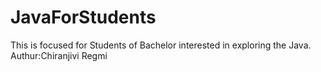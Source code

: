# JavaForStudents
This is focused for Students of Bachelor interested in exploring  the Java.<br>
Authur:Chiranjivi Regmi

